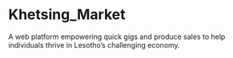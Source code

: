 # Khetsing_Market
A web platform empowering quick gigs and produce sales to help individuals thrive in Lesotho’s challenging economy.
